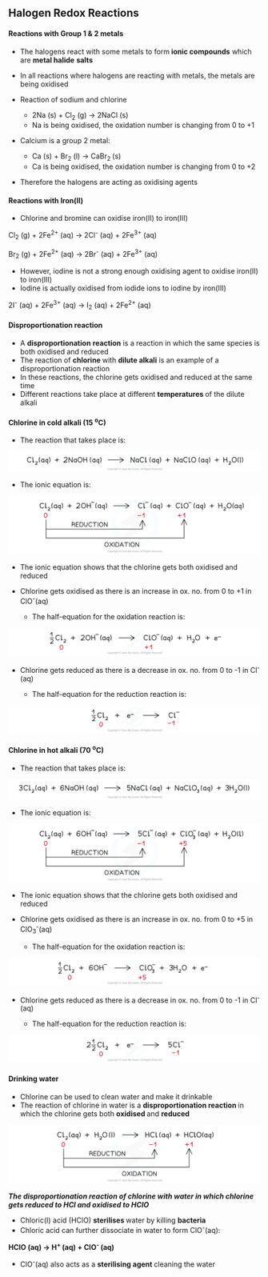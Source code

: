 Halogen Redox Reactions
-----------------------

#### Reactions with Group 1 & 2 metals

* The halogens react with some metals to form<b> ionic compounds</b> which are <b>metal halide</b> <b>salts</b>
* In all reactions where halogens are reacting with metals, the metals are being oxidised
* Reaction of sodium and chlorine

  + 2Na (s) + Cl<sub>2</sub> (g) → 2NaCl (s)
  + Na is being oxidised, the oxidation number is changing from 0 to +1
* Calcium is a group 2 metal:

  + Ca (s) + Br<sub>2</sub> (l) → CaBr<sub>2 </sub>(s)
  + Ca is being oxidised, the oxidation number is changing from 0 to +2
* Therefore the halogens are acting as oxidising agents

#### Reactions with Iron(II)

* Chlorine and bromine can oxidise iron(II) to iron(III)

Cl<sub>2</sub> (g) + 2Fe<sup>2+</sup> (aq) → 2Cl<sup>-</sup> (aq) + 2Fe<sup>3+</sup> (aq)

Br<sub>2</sub> (g) + 2Fe<sup>2+</sup> (aq) → 2Br<sup>-</sup> (aq) + 2Fe<sup>3+</sup> (aq)

* However, iodine is not a strong enough oxidising agent to oxidise iron(II) to iron(III)
* Iodine is actually oxidised from iodide ions to iodine by iron(III)

2I<sup>-</sup> (aq) + 2Fe<sup>3+</sup> (aq) → I<sub>2</sub> (aq) + 2Fe<sup>2+</sup> (aq)

#### Disproportionation reaction

* A <b>disproportionation</b> <b>reaction</b> is a reaction in which the same species is both oxidised and reduced
* The reaction of <b>chlorine </b>with <b>dilute alkali</b> is an example of a disproportionation reaction
* In these reactions, the chlorine gets oxidised and reduced at the same time
* Different reactions take place at different <b>temperatures </b>of the dilute alkali

#### Chlorine in cold alkali (15 <sup>o</sup>C)

* The reaction that takes place is:

![Group 17 - General Equation, downloadable AS & A Level Chemistry revision notes](2.3-Group-17-General-Equation.png)

* The ionic equation is:

![Group 17 - Ionic Equation, downloadable AS & A Level Chemistry revision notes](2.3-Group-17-Ionic-Equation.png)

* The ionic equation shows that the chlorine gets both oxidised and reduced
* Chlorine gets oxidised as there is an increase in ox. no. from 0 to +1 in ClO<sup>-</sup>(aq)

  + The half-equation for the oxidation reaction is:

![Group 17 - Oxidation Half-Equation, downloadable AS & A Level Chemistry revision notes](2.3-Group-17-Oxidation-Half-Equation.png)

* Chlorine gets reduced as there is a decrease in ox. no. from 0 to -1 in Cl<sup>-</sup>(aq)

  + The half-equation for the reduction reaction is:

![Group 17 - Reduction Half-Equation, downloadable AS & A Level Chemistry revision notes](2.3-Group-17-Reduction-Half-Equation.png)

#### Chlorine in hot alkali (70 <sup>o</sup>C)

* The reaction that takes place is:

![Group 17 - General Equation 2, downloadable AS & A Level Chemistry revision notes](2.3-Group-17-General-Equation-2.png)

* The ionic equation is:

![Group 17 - Ionic Equation 2_1, downloadable AS & A Level Chemistry revision notes](2.3-Group-17-Ionic-Equation-2_1.png)

* The ionic equation shows that the chlorine gets both oxidised and reduced
* Chlorine gets oxidised as there is an increase in ox. no. from 0 to +5 in ClO<sub>3</sub><sup>-</sup>(aq)

  + The half-equation for the oxidation reaction is:

![Group 17 - Oxidation Half-Equation 2, downloadable AS & A Level Chemistry revision notes](2.3-Group-17-Oxidation-Half-Equation-2.png)

* Chlorine gets reduced as there is a decrease in ox. no. from 0 to -1 in Cl<sup>-</sup>(aq)

  + The half-equation for the reduction reaction is:

![Group 17 - Reduction Half-Equation 2, downloadable AS & A Level Chemistry revision notes](2.3-Group-17-Reduction-Half-Equation-2.png)

#### Drinking water

* Chlorine can be used to clean water and make it drinkable
* The reaction of chlorine in water is a <b>disproportionation reaction </b>in which the chlorine gets both <b>oxidised </b>and <b>reduced</b>

![Group 17 - Chlorine and Water Reaction, downloadable AS & A Level Chemistry revision notes](2.3-Group-17-Chlorine-and-Water-Reaction.png)

<i><b>The disproportionation reaction of chlorine with water in which chlorine gets reduced to HCl and oxidised to HClO</b></i>

* Chloric(I) acid (HClO) <b>sterilises </b>water by killing <b>bacteria</b>
* Chloric acid can further dissociate in water to form ClO<sup>-</sup>(aq):

<b>HClO (aq) → H</b><sup><b>+ </b></sup><b>(aq) + ClO</b><sup><b>- </b></sup><b>(aq)</b>

* ClO<sup>-</sup>(aq) also acts as a <b>sterilising agent </b>cleaning the water